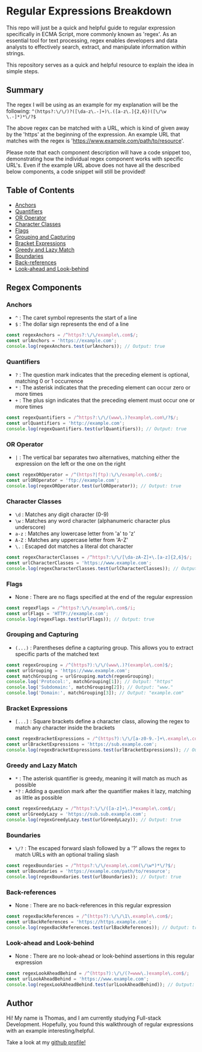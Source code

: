 # Regular Expressions Breakdown

This repo will just be a quick and helpful guide to regular expression specifically in ECMA Script, more commonly known as 'regex'. As an essential tool for text processing, regex enables developers and data analysts to effectively search, extract, and manipulate information within strings.

This repository serves as a quick and helpful resource to explain the idea in simple steps.

## Summary

The regex I will be using as an example for my explanation will be the following: `^(https?:\/\/)?([\da-z\.-]+)\.([a-z\.]{2,6})([\/\w \.-]*)*\/?$`

The above regex can be matched with a URL, which is kind of given away by the 'https' at the beginning of the expression. An example URL that matches with the regex is 'https://www.example.com/path/to/resource'.

Please note that each component description will have a code snippet too, demonstrating how the individual regex component works with specific URL's. Even if the example URL above does not have all the described below components, a code snippet will still be provided!

## Table of Contents

- [Anchors](#anchors)
- [Quantifiers](#quantifiers)
- [OR Operator](#or-operator)
- [Character Classes](#character-classes)
- [Flags](#flags)
- [Grouping and Capturing](#grouping-and-capturing)
- [Bracket Expressions](#bracket-expressions)
- [Greedy and Lazy Match](#greedy-and-lazy-match)
- [Boundaries](#boundaries)
- [Back-references](#back-references)
- [Look-ahead and Look-behind](#look-ahead-and-look-behind)

## Regex Components

### Anchors

- `^` : The caret symbol represents the start of a line
- `$` : The dollar sign represents the end of a line

```javascript
const regexAnchors = /^https?:\/\/example\.com$/;
const urlAnchors = 'https://example.com';
console.log(regexAnchors.test(urlAnchors)); // Output: true
```

### Quantifiers

- `?` : The question mark indicates that the preceding element is optional, matching 0 or 1 occurrence
- `*` : The asterisk indicates that the preceding element can occur zero or more times
- `+` : The plus sign indicates that the preceding element must occur one or more times

```javascript
const regexQuantifiers = /^https?:\/\/(www\.)?example\.com\/?$/;
const urlQuantifiers = 'http://example.com';
console.log(regexQuantifiers.test(urlQuantifiers)); // Output: true
```

### OR Operator

- `|` : The vertical bar separates two alternatives, matching either the expression on the left or the one on the right

```javascript
const regexOROperator = /^(https?|ftp):\/\/example\.com$/;
const urlOROperator = 'ftp://example.com';
console.log(regexOROperator.test(urlOROperator)); // Output: true
```

### Character Classes

- `\d` : Matches any digit character (0-9)
- `\w` : Matches any word character (alphanumeric character plus underscore)
- `a-z` : Matches any lowercase letter from 'a' to 'z'
- `A-Z` : Matches any uppercase letter from 'A-Z'
- `\.` : Escaped dot matches a literal dot character

```javascript
const regexCharacterClasses = /^https?:\/\/[\da-zA-Z]+\.[a-z]{2,6}$/;
const urlCharacterClasses = 'https://www.example.com';
console.log(regexCharacterClasses.test(urlCharacterClasses)); // Output: true
```

### Flags

- None : There are no flags specified at the end of the regular expression

```javascript
const regexFlags = /^https?:\/\/example\.com$/i;
const urlFlags = 'HTTP://example.com';
console.log(regexFlags.test(urlFlags)); // Output: true
```

### Grouping and Capturing

- `(...)` : Parentheses define a capturing group. This allows you to extract specific parts of the matched text

```javascript
const regexGrouping = /^(https?):\/\/(www\.)?(example\.com)$/;
const urlGrouping = 'https://www.example.com';
const matchGrouping = urlGrouping.match(regexGrouping);
console.log('Protocol:', matchGrouping[1]); // Output: "https"
console.log('Subdomain:', matchGrouping[2]); // Output: "www."
console.log('Domain:', matchGrouping[3]); // Output: "example.com"
```

### Bracket Expressions

- `[...]` : Square brackets define a character class, allowing the regex to match any character inside the brackets

```javascript
const regexBracketExpressions = /^(https?):\/\/[a-z0-9.-]+\.example\.com$/;
const urlBracketExpressions = 'https://sub.example.com';
console.log(regexBracketExpressions.test(urlBracketExpressions)); // Output: true
```

### Greedy and Lazy Match

- `*` : The asterisk quantifier is greedy, meaning it will match as much as possible
- `*?` : Adding a question mark after the quantifier makes it lazy, matching as little as possible

```javascript
const regexGreedyLazy = /^https?:\/\/([a-z]+\.)*example\.com$/;
const urlGreedyLazy = 'https://sub.sub.example.com';
console.log(regexGreedyLazy.test(urlGreedyLazy)); // Output: true
```

### Boundaries

- `\/?` : The escaped forward slash followed by a '?' allows the regex to match URLs with an optional trailing slash

```javascript
const regexBoundaries = /^https?:\/\/example\.com(\/\w*)*\/?$/;
const urlBoundaries = 'https://example.com/path/to/resource';
console.log(regexBoundaries.test(urlBoundaries)); // Output: true
```

### Back-references

- None : There are no back-references in this regular expression

```javascript
const regexBackReferences = /^(https?):\/\/\1\.example\.com$/;
const urlBackReferences = 'https://https.example.com';
console.log(regexBackReferences.test(urlBackReferences)); // Output: true
```

### Look-ahead and Look-behind

- None : There are no look-ahead or look-behind assertions in this regular expression

```javascript
const regexLookAheadBehind = /^(https?):\/\/(?=www\.)example\.com$/;
const urlLookAheadBehind = 'https://www.example.com';
console.log(regexLookAheadBehind.test(urlLookAheadBehind)); // Output: true
```

## Author

Hi! My name is Thomas, and I am currently studying Full-stack Development. Hopefully, you found this walkthrough of regular expressions with an example interesting/helpful.

Take a look at my [github profile!](https://github.com/ThomasSzentirmay)
